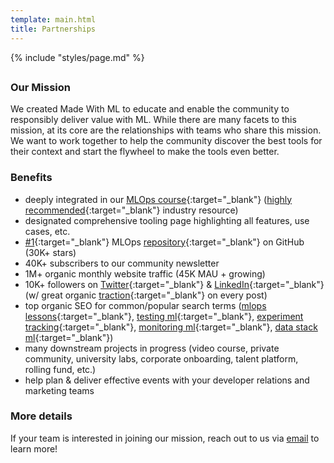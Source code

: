```yaml
---
template: main.html
title: Partnerships
---
```


{% include "styles/page.md" %}

##

### Our Mission

We created Made With ML to educate and enable the community to responsibly deliver value with ML. While there are many facets to this mission, at its core are the relationships with teams who share this mission. We want to work together to help the community discover the best tools for their context and start the flywheel to make the tools even better.

### Benefits

- deeply integrated in our [MLOps course](https://madewithml.com/#mlops){:target="_blank"} ([highly recommended](https://madewithml.com/#wall-of-love){:target="_blank"} industry resource)
- designated comprehensive tooling page highlighting all features, use cases, etc.
- [&#35;1](https://github.com/topics/mlops){:target="_blank"} MLOps [repository](https://github.com/GokuMohandas/made-with-ml){:target="_blank"} on GitHub (30K+ stars)
- 40K+ subscribers to our community newsletter
- 1M+ organic monthly website traffic (45K MAU + growing)
- 10K+ followers on [Twitter](https://twitter.com/GokuMohandas){:target="_blank"} & [LinkedIn](https://linkedin.com/in/goku){:target="_blank"} (w/ great organic [traction](https://twitter.com/GokuMohandas/status/1409487532882989058){:target="_blank"} on every post)
- top organic SEO for common/popular search terms ([mlops lessons](https://www.google.com/search?q=mlops+lessons){:target="_blank"}, [testing ml](https://www.google.com/search?q=testing+ml){:target="_blank"}, [experiment tracking](https://www.google.com/search?q=experiment+tracking+ml){:target="_blank"}, [monitoring ml](https://www.google.com/search?q=monitoring+ml){:target="_blank"}, [data stack ml](https://www.google.com/search?q=data+stack+for+ml){:target="_blank"})
- many downstream projects in progress (video course, private community, university labs, corporate onboarding, talent platform, rolling fund, etc.)
- help plan & deliver effective events with your developer relations and marketing teams

### More details

If your team is interested in joining our mission, reach out to us via <a href="mailto:goku@madewithml.com" target="_blank">email</a> to learn more!
















